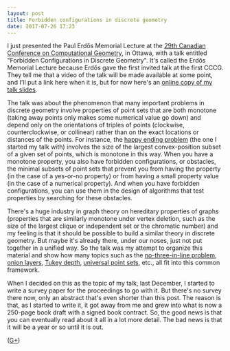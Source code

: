```yaml
---
layout: post
title: Forbidden configurations in discrete geometry
date: 2017-07-26 17:23
---
```

I just presented the Paul Erdős Memorial Lecture at the [29th Canadian Conference on Computational Geometry](http://2017.cccg.ca/), in Ottawa, with a talk entitled "Forbidden Configurations in Discrete Geometry". It's called the Erdős Memorial Lecture because Erdős gave the first invited talk at the first CCCG. They tell me that a video of the talk will be made available at some point, and I'll put a link here when it is, but for now here's an [online copy of my talk slides](https://www.ics.uci.edu/~eppstein/pubs/Epp-CCCG-17.pdf).

The talk was about the phenomenon that many important problems in discrete geometry involve properties of point sets that are both monotone (taking away points only makes some numerical value go down) and depend only on the orientations of triples of points (clockwise, counterclockwise, or collinear) rather than on the exact locations or distances of the points.
For instance, the [happy ending problem](https://en.wikipedia.org/wiki/Happy_ending_problem) (the one I started my talk with) involves the size of the largest convex-position subset of a given set of points, which is monotone in this way. When you have a monotone property, you also have forbidden configurations, or obstacles, the minimal subsets of point sets that prevent you from having the property (in the case of a yes-or-no property) or from having a small property value (in the case of a numerical property). And when you have forbidden configurations, you can use them in the design of algorithms that test properties by searching for these obstacles.

There's a huge industry in graph theory on hereditary properties of graphs (properties that are similarly monotone under vertex deletion, such as the size of the largest clique or independent set or the chromatic number) and my feeling is that it should be possible to build a similar theory in discrete geometry. But maybe it's already there, under our noses, just not put together in a unified way. So the talk was my attempt to organize this material and show how many topics such as the [no-three-in-line problem](https://en.wikipedia.org/wiki/No-three-in-line_problem), [onion layers](https://en.wikipedia.org/wiki/Convex_layers), [Tukey depth](https://en.wikipedia.org/wiki/Centerpoint_(geometry)), [universal point sets](https://en.wikipedia.org/wiki/Universal_point_set), etc., all fit into this common framework.

When I decided on this as the topic of my talk, last December, I started to write a survey paper for the proceedings to go with it. But there's no survey there now, only an abstract that's even shorter than this post. The reason is that, as I started to write it, it got away from me and grew into what is now a 250-page book draft with a signed book contract. So, the good news is that you can eventually read about it all in a lot more detail. The bad news is that it will be a year or so until it is out.

([G+](https://plus.google.com/100003628603413742554/posts/CHExzyC4VRA))